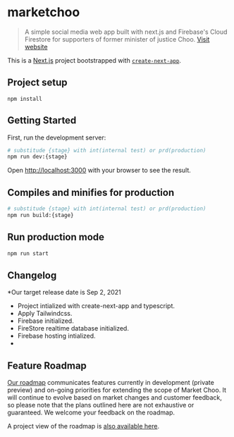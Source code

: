 # marketchoo

> A simple social media web app built with next.js and Firebase's Cloud Firestore for supporters of former minister of justice Choo. [Visit website](https://marketchoo-23ea6.web.app/)

This is a [Next.js](https://nextjs.org/) project bootstrapped with [`create-next-app`](https://github.com/vercel/next.js/tree/canary/packages/create-next-app).

## Project setup

```
npm install
```

## Getting Started

First, run the development server:

```bash
# substitude {stage} with int(internal test) or prd(production)
npm run dev:{stage}
```

Open [http://localhost:3000](http://localhost:3000) with your browser to see the result.

## Compiles and minifies for production

```bash
# substitude {stage} with int(internal test) or prd(production)
npm run build:{stage}
```

## Run production mode
```bash
npm run start
```

## Changelog

\*Our target release date is Sep 2, 2021

- Project intialized with create-next-app and typescript.
- Apply Tailwindcss.
- Firebase initialized.
- FireStore realtime database initialized.
- Firebase hosting intialized.
-

## Feature Roadmap

[Our roadmap](roadmap.md) communicates features currently in development (private preview) and on-going priorities for extending the scope of Market Choo. It will continue to evolve based on market changes and customer feedback, so please note that the plans outlined here are not exhaustive or guaranteed. We welcome your feedback on the roadmap.

A project view of the roadmap is [also available here](https://github.com/hyounoo/marketchoo/projects/1).

